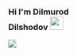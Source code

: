 ### Hi I'm Dilmurod<br>Dilshodov <img src="https://media.giphy.com/media/hvRJCLFzcasrR4ia7z/giphy.gif" width="27px" > <br>
<img src = "https://media3.giphy.com/media/v1.Y2lkPTc5MGI3NjExYWxxbWQ5Z3lxdGN4NG85YnQ5Yno5YmRndjlqdGZzNm1laXFzZzBpdCZlcD12MV9pbnRlcm5hbF9naWZfYnlfaWQmY3Q9Zw/7c8QeB0VMddFOuu4iR/giphy.webp">



